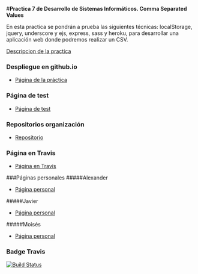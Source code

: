 #**Practica 7 de Desarrollo de Sistemas Informáticos. Comma Separated Values**

En esta practica se pondrán a prueba las siguientes técnicas: localStorage, jquery, underscore y ejs, express, sass y heroku,
para desarrollar una aplicación web donde podremos realizar un CSV.

[Descripcion de la practica](https://campusvirtual.ull.es/1516/mod/page/view.php?id=187375)

### Despliegue en github.io

* [Página de la práctica](http://ull-esit-gradoii-dsi.github.io/localstorage-jquery-underscore-express-sass-heroku-alex-javi-moi-2/)

### Página de test

* [Página de test](http://ull-esit-gradoii-dsi.github.io/localstorage-jquery-underscore-express-sass-heroku-alex-javi-moi-2/test/)

### Repositorios organización
* [Repositorio](https://github.com/ULL-ESIT-GRADOII-DSI/localstorage-jquery-underscore-express-sass-heroku-alex-javi-moi-2)

### Página en Travis
* [Página en Travis](https://travis-ci.org/ULL-ESIT-GRADOII-DSI/localstorage-jquery-underscore-express-sass-heroku-alex-javi-moi-2)

###Páginas personales
#####Alexander
* [Página personal](http://alu0100767421.github.io/)

#####Javier
* [Página personal](http://alu0100505009.github.io/)

#####Moisés
* [Página personal](http://alu0100782851.github.io/)


### Badge Travis

[![Build Status](https://travis-ci.org/ULL-ESIT-GRADOII-DSI/localstorage-jquery-underscore-express-sass-heroku-alex-javi-moi-2.svg?branch=master)](https://travis-ci.org/ULL-ESIT-GRADOII-DSI/localstorage-jquery-underscore-express-sass-heroku-alex-javi-moi-2)